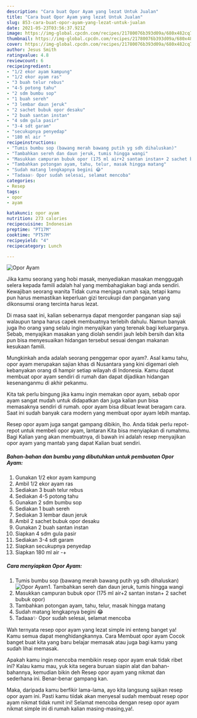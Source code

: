 ```yaml
---
description: "Cara buat Opor Ayam yang lezat Untuk Jualan"
title: "Cara buat Opor Ayam yang lezat Untuk Jualan"
slug: 853-cara-buat-opor-ayam-yang-lezat-untuk-jualan
date: 2021-05-23T03:56:37.921Z
image: https://img-global.cpcdn.com/recipes/21780076b393d09a/680x482cq70/opor-ayam-foto-resep-utama.jpg
thumbnail: https://img-global.cpcdn.com/recipes/21780076b393d09a/680x482cq70/opor-ayam-foto-resep-utama.jpg
cover: https://img-global.cpcdn.com/recipes/21780076b393d09a/680x482cq70/opor-ayam-foto-resep-utama.jpg
author: Jesus Smith
ratingvalue: 4.8
reviewcount: 6
recipeingredient:
- "1/2 ekor ayam kampung"
- "1/2 ekor ayam ras"
- "3 buah telur rebus"
- "4-5 potong tahu"
- "2 sdm bumbu sop"
- "1 buah sereh"
- "3 lembar daun jeruk"
- "2 sachet bubuk opor desaku"
- "2 buah santan instan"
- "4 sdm gula pasir"
- "3-4 sdt garam"
- "secukupnya penyedap"
- "180 ml air "
recipeinstructions:
- "Tumis bumbu sop (bawang merah bawang putih yg sdh dihaluskan)"
- "Tambahkan sereh dan daun jeruk, tumis hingga wangi"
- "Masukkan campuran bubuk opor (175 ml air+2 santan instan+ 2 sachet bubuk opor)"
- "Tambahkan potongan ayam, tahu, telur, masak hingga matang"
- "Sudah matang lengkapnya begini 😂"
- "Tadaaa✨ Opor sudah selesai, selamat mencoba"
categories:
- Resep
tags:
- opor
- ayam

katakunci: opor ayam 
nutrition: 273 calories
recipecuisine: Indonesian
preptime: "PT17M"
cooktime: "PT57M"
recipeyield: "4"
recipecategory: Lunch

---
```



![Opor Ayam](https://img-global.cpcdn.com/recipes/21780076b393d09a/680x482cq70/opor-ayam-foto-resep-utama.jpg)

Jika kamu seorang yang hobi masak, menyediakan masakan menggugah selera kepada famili adalah hal yang membahagiakan bagi anda sendiri. Kewajiban seorang  wanita Tidak cuma menjaga rumah saja, tetapi kamu pun harus memastikan keperluan gizi tercukupi dan panganan yang dikonsumsi orang tercinta harus lezat.

Di masa  saat ini, kalian sebenarnya dapat mengorder panganan siap saji walaupun tanpa harus capek membuatnya terlebih dahulu. Namun banyak juga lho orang yang selalu ingin menyajikan yang terenak bagi keluarganya. Sebab, menyajikan masakan yang diolah sendiri jauh lebih bersih dan kita pun bisa menyesuaikan hidangan tersebut sesuai dengan makanan kesukaan famili. 



Mungkinkah anda adalah seorang penggemar opor ayam?. Asal kamu tahu, opor ayam merupakan sajian khas di Nusantara yang kini digemari oleh kebanyakan orang di hampir setiap wilayah di Indonesia. Kamu dapat membuat opor ayam sendiri di rumah dan dapat dijadikan hidangan kesenanganmu di akhir pekanmu.

Kita tak perlu bingung jika kamu ingin memakan opor ayam, sebab opor ayam sangat mudah untuk didapatkan dan juga kalian pun bisa memasaknya sendiri di rumah. opor ayam bisa dibuat lewat beragam cara. Saat ini sudah banyak cara modern yang membuat opor ayam lebih mantap.

Resep opor ayam juga sangat gampang dibikin, lho. Anda tidak perlu repot-repot untuk membeli opor ayam, lantaran Kita bisa menyiapkan di rumahmu. Bagi Kalian yang akan membuatnya, di bawah ini adalah resep menyajikan opor ayam yang mantab yang dapat Kalian buat sendiri.

<!--inarticleads1-->

##### Bahan-bahan dan bumbu yang dibutuhkan untuk pembuatan Opor Ayam:

1. Gunakan 1/2 ekor ayam kampung
1. Ambil 1/2 ekor ayam ras
1. Sediakan 3 buah telur rebus
1. Sediakan 4-5 potong tahu
1. Gunakan 2 sdm bumbu sop
1. Sediakan 1 buah sereh
1. Sediakan 3 lembar daun jeruk
1. Ambil 2 sachet bubuk opor desaku
1. Gunakan 2 buah santan instan
1. Siapkan 4 sdm gula pasir
1. Sediakan 3-4 sdt garam
1. Siapkan secukupnya penyedap
1. Siapkan 180 ml air -+




<!--inarticleads2-->

##### Cara menyiapkan Opor Ayam:

1. Tumis bumbu sop (bawang merah bawang putih yg sdh dihaluskan)
<img src="https://img-global.cpcdn.com/steps/6b44df428a90c145/160x128cq70/opor-ayam-langkah-memasak-1-foto.jpg" alt="Opor Ayam">1. Tambahkan sereh dan daun jeruk, tumis hingga wangi
1. Masukkan campuran bubuk opor (175 ml air+2 santan instan+ 2 sachet bubuk opor)
1. Tambahkan potongan ayam, tahu, telur, masak hingga matang
1. Sudah matang lengkapnya begini 😂
1. Tadaaa✨ Opor sudah selesai, selamat mencoba




Wah ternyata resep opor ayam yang lezat simple ini enteng banget ya! Kamu semua dapat menghidangkannya. Cara Membuat opor ayam Cocok banget buat kita yang baru belajar memasak atau juga bagi kamu yang sudah lihai memasak.

Apakah kamu ingin mencoba membikin resep opor ayam enak tidak ribet ini? Kalau kamu mau, yuk kita segera buruan siapin alat dan bahan-bahannya, kemudian bikin deh Resep opor ayam yang nikmat dan sederhana ini. Benar-benar gampang kan. 

Maka, daripada kamu berfikir lama-lama, ayo kita langsung sajikan resep opor ayam ini. Pasti kamu tiidak akan menyesal sudah membuat resep opor ayam nikmat tidak rumit ini! Selamat mencoba dengan resep opor ayam nikmat simple ini di rumah kalian masing-masing,ya!.

